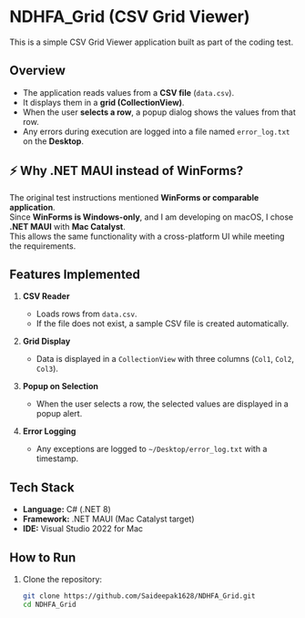 # NDHFA_Grid (CSV Grid Viewer)

This is a simple CSV Grid Viewer application built as part of the coding test.

##  Overview
- The application reads values from a **CSV file** (`data.csv`).
- It displays them in a **grid (CollectionView)**.
- When the user **selects a row**, a popup dialog shows the values from that row.
- Any errors during execution are logged into a file named `error_log.txt` on the **Desktop**.

## ⚡ Why .NET MAUI instead of WinForms?
The original test instructions mentioned **WinForms or comparable application**.  
Since **WinForms is Windows-only**, and I am developing on macOS, I chose **.NET MAUI** with **Mac Catalyst**.  
This allows the same functionality with a cross-platform UI while meeting the requirements.

##  Features Implemented
1. **CSV Reader**  
   - Loads rows from `data.csv`.  
   - If the file does not exist, a sample CSV file is created automatically.

2. **Grid Display**  
   - Data is displayed in a `CollectionView` with three columns (`Col1`, `Col2`, `Col3`).

3. **Popup on Selection**  
   - When the user selects a row, the selected values are displayed in a popup alert.

4. **Error Logging**  
   - Any exceptions are logged to `~/Desktop/error_log.txt` with a timestamp.

##  Tech Stack
- **Language:** C# (.NET 8)  
- **Framework:** .NET MAUI (Mac Catalyst target)  
- **IDE:** Visual Studio 2022 for Mac  

##  How to Run
1. Clone the repository:
   ```bash
   git clone https://github.com/Saideepak1628/NDHFA_Grid.git
   cd NDHFA_Grid
